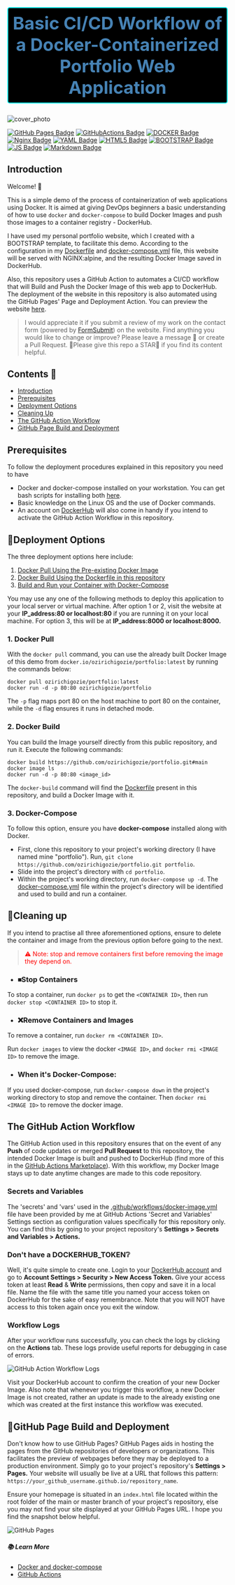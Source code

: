 # <h1 align="center" style="color:steelblue; font-size:2.5rem; border:2px solid cyan; border-radius:5px; padding:10px; background-color:black">Basic CI/CD Workflow of a Docker-Containerized Portfolio Web Application</h1>

![cover_photo](img/architectural_diagram.png)

[![GitHub Pages Badge](https://img.shields.io/badge/GitHub%20Pages-222222?style=for-the-badge&logo=GitHub%20Pages&logoColor=white)](#github-page-build-and-deployment) [![GitHubActions Badge](https://img.shields.io/badge/GitHub_Actions-2088FF?style=for-the-badge&logo=github-actions&logoColor=white)](./.github/workflows/docker-image.yml) [![DOCKER Badge](https://img.shields.io/badge/Docker-2CA5E0?style=for-the-badge&logo=docker&logoColor=white)](#deployment-options) [![Nginx Badge](https://img.shields.io/badge/Nginx-009639?style=for-the-badge&logo=nginx&logoColor=white)](#) [![YAML Badge](https://img.shields.io/badge/YAML-CB171E?style=for-the-badge&logo=YAML&logoColor=white)](#) [![HTML5 Badge](https://img.shields.io/badge/HTML5-E34F26?style=for-the-badge&logo=html5&logoColor=white)](./index.html) [![BOOTSTRAP Badge](https://img.shields.io/badge/Bootstrap-563D7C?style=for-the-badge&logo=bootstrap&logoColor=white)](./css/styles.css) [![JS Badge](https://img.shields.io/badge/JavaScript-323330?style=for-the-badge&logo=javascript&logoColor=F7DF1E)](js/scripts.js) [![Markdown Badge](https://img.shields.io/badge/Markdown-000000?style=for-the-badge&logo=markdown&logoColor=white)](#)

## Introduction
Welcome! 👋

This is a simple demo of the process of containerization of web applications using Docker. It is aimed at giving DevOps beginners a basic understanding of how to use `docker` and `docker-compose` to build Docker Images and push those images to a container registry - DockerHub.

I have used my personal portfolio website, which I created with a BOOTSTRAP template, to facilitate this demo. According to the configuration in my [Dockerfile](./Dockerfile) and [docker-compose.yml](./docker-compose.yml) file, this website will be served with NGINX:alpine, and the resulting Docker Image saved in DockerHub. 

Also, this repository uses a GitHub Action to automates a CI/CD workflow that will Build and Push the Docker Image of this web app to DockerHub. The deployment of the website in this repository is also automated using the GitHub Pages' Page and Deployment Action. You can preview the website [here](https://ozirichigozie.github.io/portfolio/).
>
> I would appreciate it if you submit a review of my work on the contact form (powered by [FormSubmit](https://www.formsubmit.co)) on the website.
> Find anything you would like to change or improve? Please leave a message 📧 or create a Pull Request.
> 🙏Please give this repo a STAR🌟 if you find its content helpful.
>

## Contents 📌
- [Introduction](#introduction)
- [Prerequisites](#prerequisites)
- [Deployment Options](#deployment-options)
- [Cleaning Up](#cleaning-up)
- [The GitHub Action Workflow](#the-github-action-workflow)
- [GitHub Page Build and Deployment](#github-page-build-and-deployment)

## Prerequisites 
To follow the deployment procedures explained in this repository you need to have 
- Docker and docker-compose installed on your workstation. You can get bash scripts for installing both [here](https://github.com/ozirichigozie/tools/blob/main/install-docker-on-ubuntu.sh).
- Basic knowledge on the Linux OS and the use of Docker commands.
- An account on [DockerHub](https://hub.docker.com) will also come in handy if you intend to activate the GitHub Action Workflow in this repository.

## 🚀Deployment Options 
The three deployment options here include:
1. [Docker Pull Using the Pre-existing Docker Image](#1-docker-pull)
2. [Docker Build Using the Dockerfile in this repository](#2-docker-build)
3. [Build and Run your Container with Docker-Compose](#3-docker-compose)

You may use any one of the following methods to deploy this application to your local server or virtual machine. After option 1 or 2, visit the website at your **IP_address:80 or localhost:80** if you are running it on your local machine. For option 3, this will be at **IP_address:8000 or localhost:8000.**

### 1. Docker Pull 
With the `docker pull` command, you can use the already built Docker Image of this demo from `docker.io/ozirichigozie/portfolio:latest` by running the commands below: 
 
```
docker pull ozirichigozie/portfolio:latest
docker run -d -p 80:80 ozirichigozie/portfolio
```
The `-p` flag maps port 80 on the host machine to port 80 on the container, while the `-d` flag ensures it runs in detached mode.

### 2. Docker Build
You can build the Image yourself directly from this public repository, and run it. Execute the following commands:

```
docker build https://github.com/ozirichigozie/portfolio.git#main
docker image ls
docker run -d -p 80:80 <image_id>
```

The `docker-build` command will find the [Dockerfile](./Dockerfile) present in this repository, and build a Docker Image with it.

### 3. Docker-Compose
To follow this option, ensure you have **docker-compose** installed along with Docker.
- First, clone this repository to your project's working directory (I have named mine "portfolio"). Run, `git clone https://github.com/ozirichigozie/portfolio.git portfolio`.
- Slide into the project's directory with `cd portfolio`.
- Within the project's working directory, run `docker-compose up -d`. The [docker-compose.yml](./docker-compose.yml) file within the project's directory will be identified and used to build and run a container.

## 🧹Cleaning up
If you intend to practise all three aforementioned options, ensure to delete the container and image from the previous option before going to the next. 
>
> <p style="color:red">⚠ Note: stop and remove containers first before removing the image they depend on.</p>
>
- ### ⏹Stop Containers 
To stop a container, run `docker ps` to get the `<CONTAINER ID>`, then run `docker stop <CONTAINER ID>` to stop it.
- ### ❌Remove Containers and Images
To remove a container, run `docker rm <CONTAINER ID>`. 

Run `docker images` to view the docker `<IMAGE ID>`, and `docker rmi <IMAGE ID>` to remove the image.
- ### When it's Docker-Compose:
If you used docker-compose, run `docker-compose down` in the project's working directory to stop and remove the container. Then `docker rmi <IMAGE ID>` to remove the docker image.
>

## The GitHub Action Workflow
The GitHub Action used in this repository ensures that on the event of any __Push__ of code updates or merged __Pull Request__ to this repository, the intended Docker Image is built and pushed to DockerHub (find more of this in the [GitHub Actions Marketplace](https://github.com/marketplace)). With this workflow, my Docker Image stays up to date anytime changes are made to this code repository.

### Secrets and Variables
The 'secrets' and 'vars' used in the [.github/workflows/docker-image.yml](.github/workflows/docker-image.yml) file have been provided by me at GitHub Actions 'Secret and Variables' Settings section as configuration values specifically for this repository only. You can find this by going to your project repository's **Settings > Secrets and Variables > Actions.** 

### Don't have a DOCKERHUB_TOKEN❔
Well, it's quite simple to create one. Login to your [DockerHub account](https://hub.docker.com) and go to **Account Settings > Security > New Access Token.** Give your access token at least **Read** & **Write** permissions, then copy and save it in a local file. Name the file with the same title you named your access token on DockerHub for the sake of easy remembrance. Note that you will NOT have access to this token again once you exit the window.

### Workflow Logs
After your workflow runs successfully, you can check the logs by clicking on the __Actions__ tab. These logs provide useful reports for debugging in case of errors.

![GitHub Action Workflow Logs](img/workflow-logs.png)

Visit your DockerHub account to confirm the creation of your new Docker Image. Also note that whenever you trigger this workflow, a new Docker Image is not created, rather an update is made to the already existing one which was created at the first instance this workflow was executed.

## 🚀GitHub Page Build and Deployment
Don't know how to use GitHub Pages? GitHub Pages aids in hosting the pages from the GitHub repositories of developers or organizations. This facilitates the preview of webpages before they may be deployed to a production environment. Simply go to your project's repository's __Settings > Pages.__ Your website will usually be live at a URL that follows this pattern: `https://your_github_username.github.io/repository_name`. 

Ensure your homepage is situated in an `index.html` file located within the root folder of the main or master branch of your project's repository, else you may not find your site displayed at your GitHub Pages URL. I hope you find the snapshot below helpful.

![GitHub Pages](img/github-pages.png)

##### 📚 Learn More
- [Docker and docker-compose](https://docs.docker.com)
- [GitHub Actions](https://docs.github.com/en/actions/guides)
